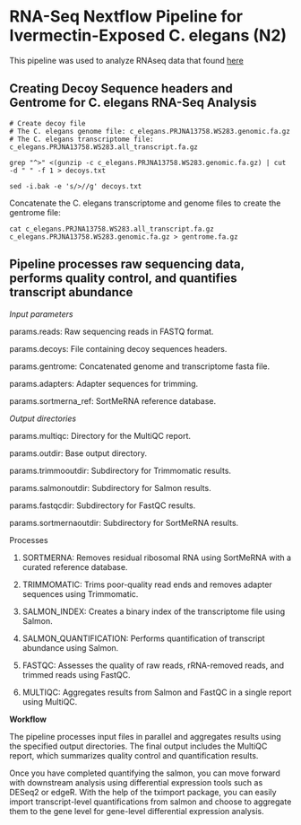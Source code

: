 

# RNA-Seq Nextflow Pipeline for Ivermectin-Exposed C. elegans (N2)

This pipeline was used to analyze RNAseq data that found [here](https://www.ebi.ac.uk/ena/browser/view/PRJEB59331)

## Creating Decoy Sequence headers and Gentrome for C. elegans RNA-Seq Analysis



```
# Create decoy file
# The C. elegans genome file: c_elegans.PRJNA13758.WS283.genomic.fa.gz
# The C. elegans transcriptome file: c_elegans.PRJNA13758.WS283.all_transcript.fa.gz

grep "^>" <(gunzip -c c_elegans.PRJNA13758.WS283.genomic.fa.gz) | cut -d " " -f 1 > decoys.txt

sed -i.bak -e 's/>//g' decoys.txt
```


Concatenate the C. elegans transcriptome and genome files to create the gentrome file:

```
cat c_elegans.PRJNA13758.WS283.all_transcript.fa.gz c_elegans.PRJNA13758.WS283.genomic.fa.gz > gentrome.fa.gz

```

## Pipeline processes raw sequencing data, performs quality control, and quantifies transcript abundance


*Input parameters*

params.reads: Raw sequencing reads in FASTQ format. 

params.decoys: File containing decoy sequences headers.

params.gentrome: Concatenated genome and transcriptome fasta file.

params.adapters: Adapter sequences for trimming. 

params.sortmerna_ref: SortMeRNA reference database. 

*Output directories*

params.multiqc: Directory for the MultiQC report.

params.outdir: Base output directory. 

params.trimmooutdir: Subdirectory for Trimmomatic results. 

params.salmonoutdir: Subdirectory for Salmon results.

params.fastqcdir: Subdirectory for FastQC results. 

params.sortmernaoutdir: Subdirectory for SortMeRNA results. 

Processes
1. SORTMERNA: Removes residual ribosomal RNA using SortMeRNA with a curated reference database.

2. TRIMMOMATIC: Trims poor-quality read ends and removes adapter sequences using Trimmomatic.

3. SALMON_INDEX: Creates a binary index of the transcriptome file using Salmon.

4. SALMON_QUANTIFICATION: Performs quantification of transcript abundance using Salmon.

5. FASTQC: Assesses the quality of raw reads, rRNA-removed reads, and trimmed reads using FastQC.

6. MULTIQC: Aggregates results from Salmon and FastQC in a single report using MultiQC.

**Workflow**

The pipeline processes input files in parallel and aggregates results using the specified output directories. The final output includes the MultiQC report, which summarizes quality control and quantification results.

Once you have completed quantifying the salmon, you can move forward with downstream analysis using differential expression tools such as DESeq2 or edgeR. With the help of the tximport package, you can easily import transcript-level quantifications from salmon and choose to aggregate them to the gene level for gene-level differential expression analysis.


